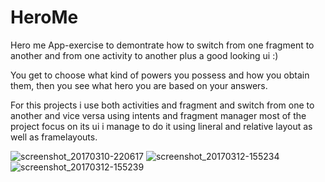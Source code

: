 # HeroMe
Hero me App-exercise to demontrate how to switch from one fragment to another and from one activity to another plus a good looking ui :)
 
You get to choose what kind of powers you possess and how you obtain them, then you see what hero you are based on your answers. 

For this projects i use both activities and fragment and  switch from one to another and vice versa using intents and fragment manager most
of the project focus on its ui i manage to do it using lineral and relative layout as well as framelayouts.

![screenshot_20170310-220617](https://cloud.githubusercontent.com/assets/21143253/23832480/82a9fbc8-073d-11e7-93e7-5dbc61864c15.png)
![screenshot_20170312-155234](https://cloud.githubusercontent.com/assets/21143253/23832497/f88a93d4-073d-11e7-8995-a90ac7761905.png)
![screenshot_20170312-155239](https://cloud.githubusercontent.com/assets/21143253/23832494/e2cfa17e-073d-11e7-8c46-3f6b03155355.png)

